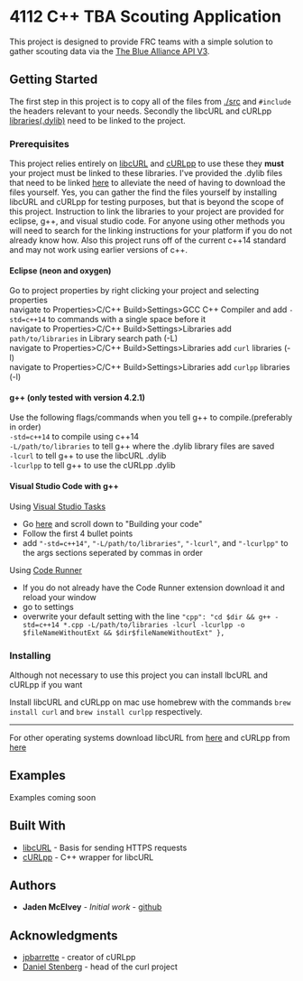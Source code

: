 # 4112 C++ TBA Scouting Application
This project is designed to provide FRC teams with a simple solution to gather scouting data via the [The Blue Alliance API V3](https://www.thebluealliance.com/apidocs/v3). 

## Getting Started
The first step in this project is to copy all of the files from [./src](https://github.com/JadenMcElvey/4112-Cpp-TBA-Scouting-Application/tree/master/src) and `#include` the headers relevant to your needs. Secondly the libcURL and cURLpp [libraries(.dylib)](https://github.com/JadenMcElvey/4112-Cpp-TBA-Scouting-Application/tree/master/Libraries) need to be linked to the project.

### Prerequisites
This project relies entirely on [libcURL](https://curl.haxx.se/libcurl/) and [cURLpp](http://www.curlpp.org) to use these they **must** your project must be linked to these libraries. I've provided the .dylib files that need to be linked [here](https://github.com/JadenMcElvey/4112-Cpp-TBA-Scouting-Application/tree/master/Libraries) to alleviate the need of having to download the files yourself. Yes, you can gather the find the files yourself by installing libcURL and cURLpp for testing purposes, but that is beyond the scope of this project. 
Instruction to link the libraries to your project are provided for eclipse, g++, and visual studio code. For anyone using other methods you will need to search for the linking instructions for your platform if you do not already know how. Also this project runs off of the current c++14 standard and may not work using earlier versions of c++.

#### Eclipse (neon and oxygen)
Go to project properties by right clicking your project and selecting properties  
navigate to Properties>C/C++ Build>Settings>GCC C++ Compiler and add `-std=c++14` to commands with a single space before it  
navigate to Properties>C/C++ Build>Settings>Libraries add `path/to/libraries` in Library search path (-L)  
navigate to Properties>C/C++ Build>Settings>Libraries add `curl` libraries (-l)  
navigate to Properties>C/C++ Build>Settings>Libraries add `curlpp` libraries (-l)  

#### g++ (only tested with version 4.2.1)
Use the following flags/commands when you tell g++ to compile.(preferably in order)  
`-std=c++14` to compile using c++14  
`-L/path/to/libraries` to tell g++ where the .dylib library files are saved  
`-lcurl` to tell g++ to use the libcURL .dylib  
`-lcurlpp` to tell g++ to use the cURLpp .dylib

#### Visual Studio Code with g++
Using [Visual Studio Tasks](https://code.visualstudio.com/docs/languages/cpp#_navigating-code)
* Go [here](https://code.visualstudio.com/docs/languages/cpp#_navigating-code) and scroll down to "Building your code"
* Follow the first 4 bullet points
* add `"-std=c++14"`, `"-L/path/to/libraries"`, `"-lcurl"`, and `"-lcurlpp"` to the args sections seperated by commas in order

Using [Code Runner](https://marketplace.visualstudio.com/items?itemName=formulahendry.code-runner)
* If you do not already have the Code Runner extension download it and reload your window
* go to settings
* overwrite your default setting with the line `"cpp": "cd $dir && g++ -std=c++14 *.cpp -L/path/to/libraries -lcurl -lcurlpp -o $fileNameWithoutExt && $dir$fileNameWithoutExt"
    },`

### Installing
Although not necessary to use this project you can install lbcURL and cURLpp if you want

Install libcURL and cURLpp on mac use homebrew with the commands `brew install curl` and `brew install curlpp` respectively.
***
For other operating systems download libcURL from [here](https://curl.haxx.se/download.html) and cURLpp from [here](https://github.com/jpbarrette/curlpp/releases)

## Examples
Examples coming soon

## Built With
* [libcURL](https://curl.haxx.se) - Basis for sending HTTPS requests
* [cURLpp](http://www.curlpp.org) - C++ wrapper for libcURL

## Authors
* **Jaden McElvey** - *Initial work* - [github](https://github.com/JadenMcElvey)

## Acknowledgments
* [jpbarrette](https://github.com/jpbarrette) - creator of cURLpp
* [Daniel Stenberg](https://daniel.haxx.se) - head of the curl project